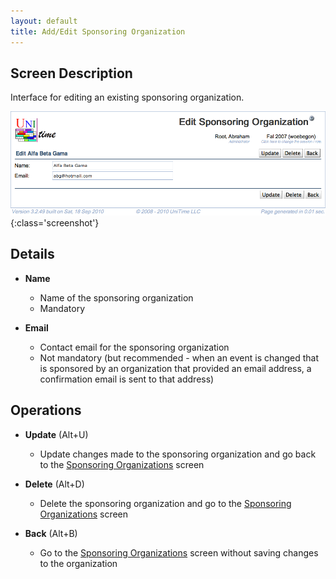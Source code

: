 ```yaml
---
layout: default
title: Add/Edit Sponsoring Organization
---
```



## Screen Description

Interface for editing an existing sponsoring organization.

![Edit Sponsoring Organization](images/edit-sponsoring-organization-1.png){:class='screenshot'}

## Details

* **Name**
	* Name of the sponsoring organization
	* Mandatory

* **Email**
	* Contact email for the sponsoring organization
	* Not mandatory (but recommended - when an event is changed that is sponsored by an organization that provided an email address, a confirmation email is sent to that address)

## Operations

* **Update** (Alt+U)
	* Update changes made to the sponsoring organization and go back to the [Sponsoring Organizations](sponsoring-organizations) screen

* **Delete** (Alt+D)
	* Delete the sponsoring organization and go to the [Sponsoring Organizations](sponsoring-organizations) screen

* **Back** (Alt+B)
	* Go to the [Sponsoring Organizations](sponsoring-organizations) screen without saving changes to the organization
